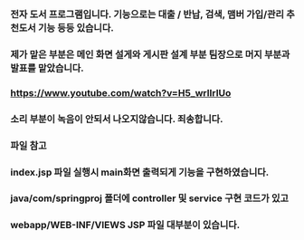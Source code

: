 ### 전자 도서 프로그램입니다. 기능으로는 대출 / 반납, 검색, 맴버 가입/관리 추천도서 기능 등등 있습니다.
### 제가 맡은 부분은 메인 화면 설게와 게시판 설계 부분 팀장으로 머지 부분과 발표를 맡았습니다.
### https://www.youtube.com/watch?v=H5_wrlIrIUo
### 소리 부분이 녹음이 안되서 나오지않습니다. 죄송합니다.

### 파일 참고 
### index.jsp 파일 실행시 main화면 출력되게 기능을 구현하였습니다.
### java/com/springproj 폴더에 controller 및 service 구현 코드가 있고 
### webapp/WEB-INF/VIEWS JSP 파일 대부분이 있습니다.
